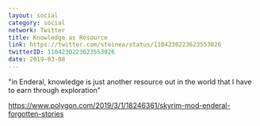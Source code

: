 ```yaml
---
layout: social
category: social
network: Twitter
title: Knowledge as Resource
link: https://twitter.com/steinea/status/1104230223623553026
twitterID: 1104230223623553026
date: 2019-03-08
---
```


"in Enderal, knowledge is just another resource out in the world that I have to earn through exploration"

<https://www.polygon.com/2019/3/1/18246361/skyrim-mod-enderal-forgotten-stories>
